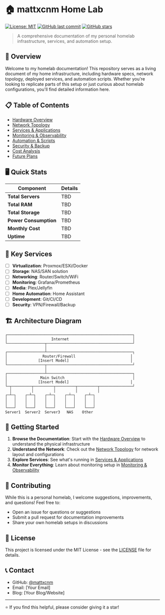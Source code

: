 # 🏠 mattxcnm Home Lab

[![License: MIT](https://img.shields.io/badge/License-MIT-yellow.svg)](https://opensource.org/licenses/MIT)
[![GitHub last commit](https://img.shields.io/github/last-commit/mattxcnm/home-lab)](https://github.com/mattxcnm/home-lab)
[![GitHub stars](https://img.shields.io/github/stars/mattxcnm/home-lab?style=social)](https://github.com/mattxcnm/home-lab)

> A comprehensive documentation of my personal homelab infrastructure, services, and automation setup.

## 🎯 Overview

Welcome to my homelab documentation! This repository serves as a living document of my home infrastructure, including hardware specs, network topology, deployed services, and automation scripts. Whether you're looking to replicate parts of this setup or just curious about homelab configurations, you'll find detailed information here.

## 📋 Table of Contents

- [Hardware Overview](./docs/hardware.md)
- [Network Topology](./docs/network.md)
- [Services & Applications](./docs/services.md)
- [Monitoring & Observability](./docs/monitoring.md)
- [Automation & Scripts](./automation/)
- [Security & Backup](./docs/security.md)
- [Cost Analysis](./docs/costs.md)
- [Future Plans](./docs/roadmap.md)

## 🖥️ Quick Stats

| Component | Details |
|-----------|---------|
| **Total Servers** | TBD |
| **Total RAM** | TBD |
| **Total Storage** | TBD |
| **Power Consumption** | TBD |
| **Monthly Cost** | TBD |
| **Uptime** | TBD |

## 🚀 Key Services

- [ ] **Virtualization**: Proxmox/ESXi/Docker
- [ ] **Storage**: NAS/SAN solution
- [ ] **Networking**: Router/Switch/WiFi
- [ ] **Monitoring**: Grafana/Prometheus
- [ ] **Media**: Plex/Jellyfin
- [ ] **Home Automation**: Home Assistant
- [ ] **Development**: Git/CI/CD
- [ ] **Security**: VPN/Firewall/Backup

## 🏗️ Architecture Diagram

```text
┌─────────────────────────────────────────────────────────┐
│                    Internet                             │
└─────────────────┬───────────────────────────────────────┘
                  │
┌─────────────────┴───────────────────────────────────────┐
│                Router/Firewall                         │
│              [Insert Model]                            │
└─────────────────┬───────────────────────────────────────┘
                  │
┌─────────────────┴───────────────────────────────────────┐
│               Main Switch                               │
│              [Insert Model]                            │
└─┬─────────┬─────────┬─────────┬─────────┬───────────────┘
  │         │         │         │         │
┌─┴─┐    ┌─┴─┐    ┌─┴─┐    ┌─┴─┐    ┌─┴─┐
│   │    │   │    │   │    │   │    │   │
│   │    │   │    │   │    │   │    │   │
└───┘    └───┘    └───┘    └───┘    └───┘
Server1  Server2  Server3   NAS    Other
```

## 📱 Getting Started

1. **Browse the Documentation**: Start with the [Hardware Overview](./docs/hardware.md) to understand the physical infrastructure
2. **Understand the Network**: Check out the [Network Topology](./docs/network.md) for network layout and configurations
3. **Explore Services**: See what's running in [Services & Applications](./docs/services.md)
4. **Monitor Everything**: Learn about monitoring setup in [Monitoring & Observability](./docs/monitoring.md)

## 🤝 Contributing

While this is a personal homelab, I welcome suggestions, improvements, and questions! Feel free to:

- Open an issue for questions or suggestions
- Submit a pull request for documentation improvements
- Share your own homelab setups in discussions

## 📄 License

This project is licensed under the MIT License - see the [LICENSE](LICENSE) file for details.

## 📞 Contact

- GitHub: [@mattxcnm](https://github.com/mattxcnm)
- Email: [Your Email]
- Blog: [Your Blog/Website]

---

⭐ If you find this helpful, please consider giving it a star!
